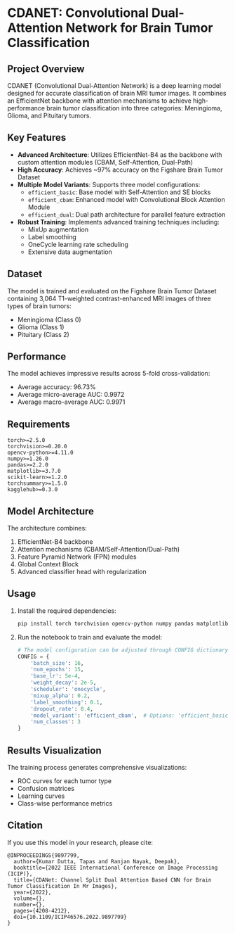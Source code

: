 # CDANET: Convolutional Dual-Attention Network for Brain Tumor Classification

## Project Overview
CDANET (Convolutional Dual-Attention Network) is a deep learning model designed for accurate classification of brain MRI tumor images. It combines an EfficientNet backbone with attention mechanisms to achieve high-performance brain tumor classification into three categories: Meningioma, Glioma, and Pituitary tumors.

## Key Features
- **Advanced Architecture**: Utilizes EfficientNet-B4 as the backbone with custom attention modules (CBAM, Self-Attention, Dual-Path)
- **High Accuracy**: Achieves ~97% accuracy on the Figshare Brain Tumor Dataset
- **Multiple Model Variants**: Supports three model configurations:
  - `efficient_basic`: Base model with Self-Attention and SE blocks
  - `efficient_cbam`: Enhanced model with Convolutional Block Attention Module
  - `efficient_dual`: Dual path architecture for parallel feature extraction
- **Robust Training**: Implements advanced training techniques including:
  - MixUp augmentation
  - Label smoothing
  - OneCycle learning rate scheduling
  - Extensive data augmentation

## Dataset
The model is trained and evaluated on the Figshare Brain Tumor Dataset containing 3,064 T1-weighted contrast-enhanced MRI images of three types of brain tumors:
- Meningioma (Class 0)
- Glioma (Class 1)
- Pituitary (Class 2)

## Performance
The model achieves impressive results across 5-fold cross-validation:
- Average accuracy: 96.73%
- Average micro-average AUC: 0.9972
- Average macro-average AUC: 0.9971

## Requirements
```
torch>=2.5.0
torchvision>=0.20.0
opencv-python>=4.11.0
numpy>=1.26.0
pandas>=2.2.0
matplotlib>=3.7.0
scikit-learn>=1.2.0
torchsummary>=1.5.0
kagglehub>=0.3.0
```

## Model Architecture
The architecture combines:
1. EfficientNet-B4 backbone
2. Attention mechanisms (CBAM/Self-Attention/Dual-Path)
3. Feature Pyramid Network (FPN) modules
4. Global Context Block
5. Advanced classifier head with regularization

## Usage
1. Install the required dependencies:
   ```bash
   pip install torch torchvision opencv-python numpy pandas matplotlib scikit-learn torchsummary kagglehub
   ```

2. Run the notebook to train and evaluate the model:
   ```python
   # The model configuration can be adjusted through CONFIG dictionary:
   CONFIG = {
       'batch_size': 16,
       'num_epochs': 15,
       'base_lr': 5e-4,
       'weight_decay': 2e-5,
       'scheduler': 'onecycle',
       'mixup_alpha': 0.2,
       'label_smoothing': 0.1,
       'dropout_rate': 0.4,
       'model_variant': 'efficient_cbam',  # Options: 'efficient_basic', 'efficient_cbam', 'efficient_dual'
       'num_classes': 3
   }
   ```

## Results Visualization
The training process generates comprehensive visualizations:
- ROC curves for each tumor type
- Confusion matrices
- Learning curves
- Class-wise performance metrics

## Citation
If you use this model in your research, please cite:
```
@INPROCEEDINGS{9897799,
  author={Kumar Dutta, Tapas and Ranjan Nayak, Deepak},
  booktitle={2022 IEEE International Conference on Image Processing (ICIP)}, 
  title={CDANet: Channel Split Dual Attention Based CNN for Brain Tumor Classification In Mr Images}, 
  year={2022},
  volume={},
  number={},
  pages={4208-4212},
  doi={10.1109/ICIP46576.2022.9897799}
}

